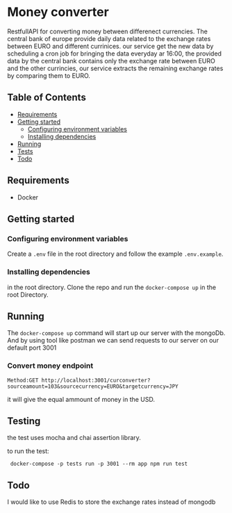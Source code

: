 # Money converter

  RestfullAPI for converting money between differenect currencies.
  The central bank of europe provide daily data related to the exchange rates between EURO and 
  different currinices.
  our service get the new data by scheduling a cron job for bringing the data everyday ar 16:00,
  the provided data by the central bank contains only the exchange rate between EURO and the other currincies,
  our service extracts the remaining exchange rates by comparing them to EURO.




## Table of Contents

- [Requirements](#requirements)
- [Getting started](#getting-started)
  - [Configuring environment variables](#configuring-environment-variables)
  - [Installing dependencies](#installing-dependencies)
- [Running](#running)  
- [Tests](#testing)
- [Todo](#Todo)


## Requirements

- Docker

## Getting started


### Configuring environment variables
Create a `.env` file in the root directory and follow the example `.env.example`.


### Installing dependencies
  in the root directory. Clone the repo and run the `docker-compose up` in the root Directory.


## Running

The `docker-compose up` command will start up our server with the mongoDb. 
And by using tool like postman we can send requests to our server on our default port 3001

### Convert money endpoint


``
Method:GET http://localhost:3001/curconverter?sourceamount=103&sourcecurrency=EURO&targetcurrency=JPY
``

it will give the equal ammount of money in the USD.
## Testing 
  the test uses mocha and chai assertion library.
  
  to run the test:
```
 docker-compose -p tests run -p 3001 --rm app npm run test

```

## Todo
 I would like to use Redis to store the exchange rates instead of mongodb 





